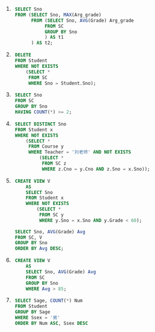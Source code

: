 1. ```sql
	SELECT Sno
	FROM (SELECT Sno, MAX(Arg_grade)
	      FROM (SELECT Sno, AVG(Grade) Arg_grade
		       FROM SC
		       GROUP BY Sno
		       ) AS t1
	      ) AS t2;
	```
1. ```sql
	DELETE
	FROM Student
	WHERE NOT EXISTS
		(SELECT *
		 FROM SC
		 WHERE Sno = Student.Sno);
	```
1. ```sql
	SELECT Sno
	FROM SC
	GROUP BY Sno
	HAVING COUNT(*) >= 2;
	```
1. ```sql
	SELECT DISTINCT Sno
	FROM Student x
	WHERE NOT EXISTS
		(SELECT *
		 FROM Course y
		 WHERE Teacher = '刘老师' AND NOT EXISTS
			 (SELECT *
			  FROM SC z
			  WHERE z.Cno = y.Cno AND z.Sno = x.Sno));
	```
1. ```sql
	CREATE VIEW V
		AS
		SELECT Sno
		FROM Student x
		WHERE NOT EXISTS
			(SELECT *
			 FROM SC y
			 WHERE y.Sno = x.Sno AND y.Grade < 60);
	
	SELECT Sno, AVG(Grade) Avg
	FROM SC, V
	GROUP BY Sno
	ORDER BY Avg DESC;
	```
1. ```sql
	CREATE VIEW V
		AS
		SELECT Sno, AVG(Grade) Avg
		FROM SC
		GROUP BY Sno
		WHERE Avg > 85;
	```
1. ```sql
	SELECT Sage, COUNT(*) Num
	FROM Student
	GROUP BY Sage
	WHERE Ssex = '男'
	ORDER BY Num ASC, Ssex DESC
	```